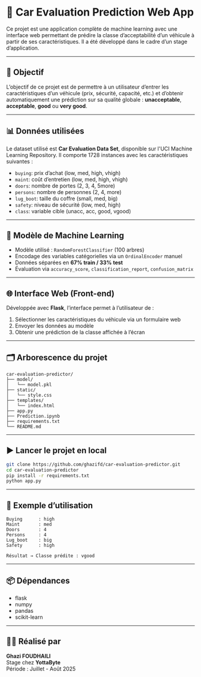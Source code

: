 
# 🚗 Car Evaluation Prediction Web App

Ce projet est une application complète de machine learning avec une interface web permettant de prédire la classe d’acceptabilité d’un véhicule à partir de ses caractéristiques. Il a été développé dans le cadre d’un stage d’application.

---

## 🎯 Objectif

L’objectif de ce projet est de permettre à un utilisateur d’entrer les caractéristiques d’un véhicule (prix, sécurité, capacité, etc.) et d’obtenir automatiquement une prédiction sur sa qualité globale : **unacceptable**, **acceptable**, **good** ou **very good**.

---

## 📊 Données utilisées

Le dataset utilisé est **Car Evaluation Data Set**, disponible sur l'UCI Machine Learning Repository. Il comporte 1728 instances avec les caractéristiques suivantes :

- `buying`: prix d’achat (low, med, high, vhigh)
- `maint`: coût d’entretien (low, med, high, vhigh)
- `doors`: nombre de portes (2, 3, 4, 5more)
- `persons`: nombre de personnes (2, 4, more)
- `lug_boot`: taille du coffre (small, med, big)
- `safety`: niveau de sécurité (low, med, high)
- `class`: variable cible (unacc, acc, good, vgood)

---

## 🧠 Modèle de Machine Learning

- Modèle utilisé : `RandomForestClassifier` (100 arbres)
- Encodage des variables catégorielles via un `OrdinalEncoder` manuel
- Données séparées en **67% train / 33% test**
- Évaluation via `accuracy_score`, `classification_report`, `confusion_matrix`

---

## 🌐 Interface Web (Front-end)

Développée avec **Flask**, l’interface permet à l’utilisateur de :

1. Sélectionner les caractéristiques du véhicule via un formulaire web
2. Envoyer les données au modèle
3. Obtenir une prédiction de la classe affichée à l’écran

---

## 🗂 Arborescence du projet

```
car-evaluation-predictor/
├── model/
│   └── model.pkl
├── static/
│   └── style.css
├── templates/
│   └── index.html
├── app.py
├── Prediction.ipynb
├── requirements.txt
└── README.md
```

---

## ▶️ Lancer le projet en local

```bash
git clone https://github.com/ghazifd/car-evaluation-predictor.git
cd car-evaluation-predictor
pip install -r requirements.txt
python app.py
```

---

## 🧪 Exemple d’utilisation

```text
Buying      : high
Maint       : med
Doors       : 4
Persons     : 4
Lug_boot    : big
Safety      : high

Résultat → Classe prédite : vgood
```

---

## 📦 Dépendances

- flask
- numpy
- pandas
- scikit-learn

---

## 👨‍💻 Réalisé par

**Ghazi FOUDHAILI**  
Stage chez **YottaByte**  
Période : Juillet - Août 2025

